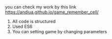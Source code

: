 you can check my work by this link
https://andiua.github.io/game_remember_cell/

1. All code is structured
2. Used ES6
3. You can setting game by changing parameters
